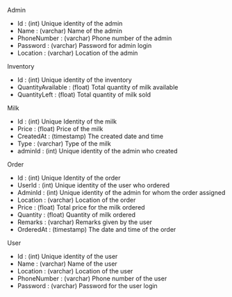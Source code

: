 Admin
 - Id : (int) Unique identity of the admin
 - Name : (varchar) Name of the admin
 - PhoneNumber : (varchar) Phone number of the admin
 - Password : (varchar) Password for admin login
 - Location : (varchar) Location of the admin

Inventory
 - Id : (int) Unique identity of the inventory
 - QuantityAvailable : (float) Total quantity of milk available
 - QuantityLeft : (float) Total quantity of milk sold

Milk
 - Id : (int) Unique Identity of the milk
 - Price : (float) Price of the milk
 - CreatedAt : (timestamp) The created date and time 
 - Type : (varchar) Type of the milk
 - adminId : (int) Unique identity of the admin who created

Order
 - Id : (int) Unique Identity of the order
 - UserId : (int) Unique identity of the user who ordered
 - AdminId : (int) Unique identity of the admin for whom the order assigned
 - Location : (varchar) Location of the order
 - Price : (float) Total price for the milk ordered
 - Quantity : (float) Quantity of milk ordered
 - Remarks : (varchar) Remarks given by the user
 - OrderedAt : (timestamp) The date and time of the order

User
 - Id : (int) Unique identity of the user
 - Name : (varchar) Name of the user
 - Location : (varchar) Location of the user
 - PhoneNumber : (varchar) Phone number of the user
 - Password : (varchar) Password for the user login

	